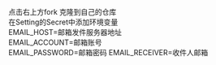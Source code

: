 点击右上方fork 克隆到自己的仓库    
在Setting的Secret中添加环境变量  
EMAIL_HOST=邮箱发件服务器地址  
EMAIL_ACCOUNT=邮箱账号  
EMAIL_PASSWORD=邮箱密码
EMAIL_RECEIVER=收件人邮箱

